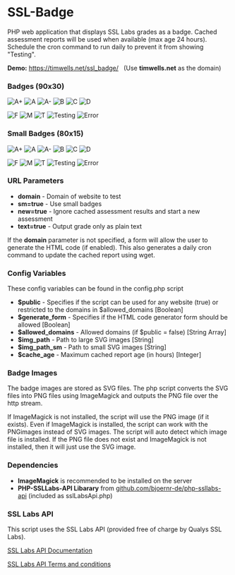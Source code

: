 # SSL-Badge
PHP web application that displays SSL Labs grades as a badge.  Cached assessment reports will be used when available (max age 24 hours).  Schedule the cron command to run daily to prevent it from showing "Testing".

**Demo:** https://timwells.net/ssl_badge/ &nbsp;&nbsp;(Use **timwells.net** as the domain)

### Badges (90x30)

![A+](https://timwells.net/ssl_badge/images/aplus.png)
![A](https://timwells.net/ssl_badge/images/a.png)
![A-](https://timwells.net/ssl_badge/images/aminus.png)
![B](https://timwells.net/ssl_badge/images/b.png)
![C](https://timwells.net/ssl_badge/images/c.png)
![D](https://timwells.net/ssl_badge/images/d.png)

![F](https://timwells.net/ssl_badge/images/f.png)
![M](https://timwells.net/ssl_badge/images/m.png)
![T](https://timwells.net/ssl_badge/images/t.png)
![Testing](https://timwells.net/ssl_badge/images/calculating.png)
![Error](https://timwells.net/ssl_badge/images/err.png)

### Small Badges (80x15)

![A+](https://timwells.net/ssl_badge/images/sm/aplus.png)
![A](https://timwells.net/ssl_badge/images/sm/a.png)
![A-](https://timwells.net/ssl_badge/images/sm/aminus.png)
![B](https://timwells.net/ssl_badge/images/sm/b.png)
![C](https://timwells.net/ssl_badge/images/sm/c.png)
![D](https://timwells.net/ssl_badge/images/sm/d.png)

![F](https://timwells.net/ssl_badge/images/sm/f.png)
![M](https://timwells.net/ssl_badge/images/sm/m.png)
![T](https://timwells.net/ssl_badge/images/sm/t.png)
![Testing](https://timwells.net/ssl_badge/images/sm/calculating.png)
![Error](https://timwells.net/ssl_badge/images/sm/err.png)

### URL Parameters

* **domain** - Domain of website to test
* **sm=true** - Use small badges
* **new=true** - Ignore cached assessment results and start a new assessment
* **text=true** - Output grade only as plain text

If the **domain** parameter is not specified, a form will allow the user to generate the HTML code (if enabled).  This also generates a daily cron command to update the cached report using wget.

### Config Variables

These config variables can be found in the config.php script

* **$public** - Specifies if the script can be used for any website (true) or restricted to the domains in $allowed_domains [Boolean]
* **$generate_form** - Specifies if the HTML code generator form should be allowed [Boolean]
* **$allowed_domains** - Allowed domains (if $public = false) [String Array]
* **$img_path** - Path to large SVG images [String]
* **$img_path_sm** - Path to small SVG images [String]
* **$cache_age** - Maximum cached report age (in hours) [Integer]

### Badge Images

The badge images are stored as SVG files.  The php script converts the SVG files into PNG files using ImageMagick and outputs the PNG file over the http stream. 

If ImageMagick is not installed, the script will use the PNG image (if it exists).  Even if ImageMagick is installed, the script can work with the PNGimages instead of SVG images.  The script will auto detect which image file is installed.  If the PNG file does not exist and ImageMagick is not installed, then it will just use the SVG image.

### Dependencies
* **ImageMagick** is recommended to be installed on the server
* **PHP-SSLLabs-API Libarary** from [github.com/bjoernr-de/php-ssllabs-api](https://github.com/bjoernr-de/php-ssllabs-api) (included as sslLabsApi.php)


### SSL Labs API

This script uses the SSL Labs API (provided free of charge by Qualys SSL Labs).

[SSL Labs API Documentation](https://github.com/ssllabs/ssllabs-scan/blob/master/ssllabs-api-docs.md)

[SSL Labs API Terms and conditions](https://www.ssllabs.com/about/terms.html)
